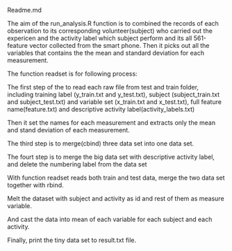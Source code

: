 Readme.md

The aim of the run_analysis.R function is to combined the records of each observation to its corresponding volunteer(subject) who carried out the expericen and the activity label which subject perform and its all 561-feature vector collected from the smart phone. Then it picks out all the variables that contains the the mean and standard deviation for each measurement. 

The function readset is for following process:

The first step of the to read each raw file from test and train folder, including training label (y_train.txt and y_test.txt), subject (subject_train.txt and subject_test.txt) and variable set (x_train.txt and x_test.txt), full feature name(feature.txt) and descriptive activity label(activity_labels.txt)


Then it set the names for each measurement and extracts only the mean and stand deviation of each measurement.

The third step is to merge(cbind) three data set into one data set.

The fourt step is to merge the big data set with descriptive activity label, and delete the numbering label from the data set


With function readset reads both train and test data, merge the two data set together with rbind.

Melt the dataset with subject and activity as id and rest of them as measure variable.

And cast the data into mean of each variable for each subject and each activity.

Finally, print the tiny data set to result.txt file.

